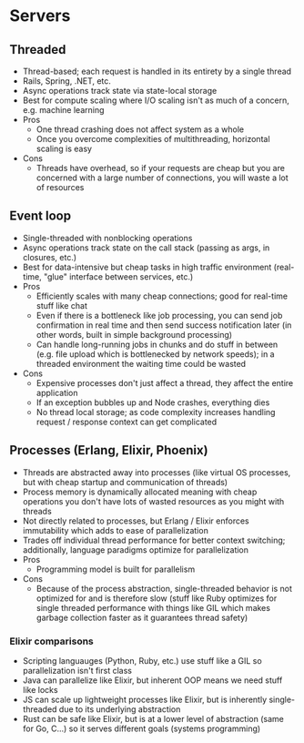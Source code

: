 # Servers

## Threaded

- Thread-based; each request is handled in its entirety by a single thread
- Rails, Spring, .NET, etc.
- Async operations track state via state-local storage
- Best for compute scaling where I/O scaling isn't as much of a concern, e.g. machine learning
- Pros
  - One thread crashing does not affect system as a whole
  - Once you overcome complexities of multithreading, horizontal scaling is easy
- Cons
  - Threads have overhead, so if your requests are cheap but you are concerned with a large number of connections, you will waste a lot of resources

## Event loop

- Single-threaded with nonblocking operations
- Async operations track state on the call stack (passing as args, in closures, etc.)
- Best for data-intensive but cheap tasks in high traffic environment (real-time, "glue" interface between services, etc.)
- Pros
  - Efficiently scales with many cheap connections; good for real-time stuff like chat
  - Even if there is a bottleneck like job processing, you can send job confirmation in real time and then send success notification later (in other words, built in simple background processing)
  - Can handle long-running jobs in chunks and do stuff in between (e.g. file upload which is bottlenecked by network speeds); in a threaded environment the waiting time could be wasted
- Cons
  - Expensive processes don't just affect a thread, they affect the entire application
  - If an exception bubbles up and Node crashes, everything dies
  - No thread local storage; as code complexity increases handling request / response context can get complicated

## Processes (Erlang, Elixir, Phoenix)

- Threads are abstracted away into processes (like virtual OS processes, but with cheap startup and communication of threads)
- Process memory is dynamically allocated meaning with cheap operations you don't have lots of wasted resources as you might with threads
- Not directly related to processes, but Erlang / Elixir enforces immutability which adds to ease of parallelization
- Trades off individual thread performance for better context switching; additionally, language paradigms optimize for parallelization
- Pros
  - Programming model is built for parallelism
- Cons
  - Because of the process abstraction, single-threaded behavior is not optimized for and is therefore slow (stuff like Ruby optimizes for single threaded performance with things like GIL which makes garbage collection faster as it guarantees thread safety)

### Elixir comparisons

- Scripting languauges (Python, Ruby, etc.) use stuff like a GIL so parallelization isn't first class
- Java can parallelize like Elixir, but inherent OOP means we need stuff like locks
- JS can scale up lightweight processes like Elixir, but is inherently single-threaded due to its underlying abstraction
- Rust can be safe like Elixir, but is at a lower level of abstraction (same for Go, C...) so it serves different goals (systems programming)
